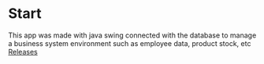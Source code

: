 # Start

This app was made with java swing connected with the database to manage a business system environment such as employee data, product stock, etc 
[Releases](https://github.com/jasonmrcllino/AplikasiPegawai/releases/tag/Project)
